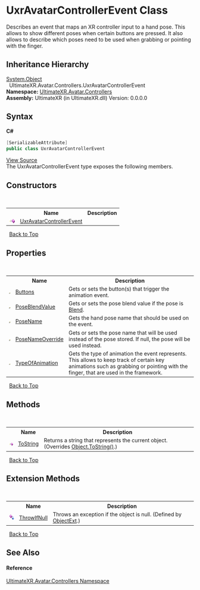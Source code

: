 # UxrAvatarControllerEvent Class
 

Describes an event that maps an XR controller input to a hand pose. This allows to show different poses when certain buttons are pressed. It also allows to describe which poses need to be used when grabbing or pointing with the finger.


## Inheritance Hierarchy
<a href="https://docs.microsoft.com/dotnet/api/system.object" target="_blank" rel="noopener noreferrer">System.Object</a><br />&nbsp;&nbsp;UltimateXR.Avatar.Controllers.UxrAvatarControllerEvent<br />
**Namespace:**&nbsp;<a href="N_UltimateXR_Avatar_Controllers">UltimateXR.Avatar.Controllers</a><br />**Assembly:**&nbsp;UltimateXR (in UltimateXR.dll) Version: 0.0.0.0

## Syntax

**C#**<br />
``` C#
[SerializableAttribute]
public class UxrAvatarControllerEvent
```

<a href="UltimateXR/Scripts/Avatar/Controllers/UxrAvatarControllerEvent.cs" rel="noopener noreferrer" title="View the source code">View Source</a><br />
The UxrAvatarControllerEvent type exposes the following members.


## Constructors
&nbsp;<table><tr><th></th><th>Name</th><th>Description</th></tr><tr><td>![Public method](media/pubmethod.gif "Public method")</td><td><a href="M_UltimateXR_Avatar_Controllers_UxrAvatarControllerEvent__ctor">UxrAvatarControllerEvent</a></td><td /></tr></table>&nbsp;
<a href="#uxravatarcontrollerevent-class">Back to Top</a>

## Properties
&nbsp;<table><tr><th></th><th>Name</th><th>Description</th></tr><tr><td>![Public property](media/pubproperty.gif "Public property")</td><td><a href="P_UltimateXR_Avatar_Controllers_UxrAvatarControllerEvent_Buttons">Buttons</a></td><td>
Gets or sets the button(s) that trigger the animation event.</td></tr><tr><td>![Public property](media/pubproperty.gif "Public property")</td><td><a href="P_UltimateXR_Avatar_Controllers_UxrAvatarControllerEvent_PoseBlendValue">PoseBlendValue</a></td><td>
Gets or sets the pose blend value if the pose is <a href="T_UltimateXR_Manipulation_HandPoses_UxrHandPoseType">Blend</a>.</td></tr><tr><td>![Public property](media/pubproperty.gif "Public property")</td><td><a href="P_UltimateXR_Avatar_Controllers_UxrAvatarControllerEvent_PoseName">PoseName</a></td><td>
Gets the hand pose name that should be used on the event.</td></tr><tr><td>![Public property](media/pubproperty.gif "Public property")</td><td><a href="P_UltimateXR_Avatar_Controllers_UxrAvatarControllerEvent_PoseNameOverride">PoseNameOverride</a></td><td>
Gets or sets the pose name that will be used instead of the pose stored. If null, the pose will be used instead.</td></tr><tr><td>![Public property](media/pubproperty.gif "Public property")</td><td><a href="P_UltimateXR_Avatar_Controllers_UxrAvatarControllerEvent_TypeOfAnimation">TypeOfAnimation</a></td><td>
Gets the type of animation the event represents. This allows to keep track of certain key animations such as grabbing or pointing with the finger, that are used in the framework.</td></tr></table>&nbsp;
<a href="#uxravatarcontrollerevent-class">Back to Top</a>

## Methods
&nbsp;<table><tr><th></th><th>Name</th><th>Description</th></tr><tr><td>![Public method](media/pubmethod.gif "Public method")</td><td><a href="M_UltimateXR_Avatar_Controllers_UxrAvatarControllerEvent_ToString">ToString</a></td><td>
Returns a string that represents the current object.
 (Overrides <a href="https://docs.microsoft.com/dotnet/api/system.object.tostring#System_Object_ToString" target="_blank" rel="noopener noreferrer">Object.ToString()</a>.)</td></tr></table>&nbsp;
<a href="#uxravatarcontrollerevent-class">Back to Top</a>

## Extension Methods
&nbsp;<table><tr><th></th><th>Name</th><th>Description</th></tr><tr><td>![Public Extension Method](media/pubextension.gif "Public Extension Method")</td><td><a href="M_UltimateXR_Extensions_System_ObjectExt_ThrowIfNull">ThrowIfNull</a></td><td>
Throws an exception if the object is null.
 (Defined by <a href="T_UltimateXR_Extensions_System_ObjectExt">ObjectExt</a>.)</td></tr></table>&nbsp;
<a href="#uxravatarcontrollerevent-class">Back to Top</a>

## See Also


#### Reference
<a href="N_UltimateXR_Avatar_Controllers">UltimateXR.Avatar.Controllers Namespace</a><br />